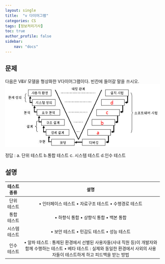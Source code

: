 ```yaml
---
layout: single
title:  "v 다이어그램"
categories: CS
tags: [정보처리기사]
toc: true
author_profile: false
sidebar:
    nav: "docs"
---
```


## 문제

다음은 V&V 모델을 형상화한 V다이어그램이다. 빈칸에 들어갈 말을 쓰시오.
![v_diagram](../images/2023-06-07-CS5/v_diagram.png)



정답 : a. 단위 테스트 b.통합 테스트 c. 시스템 테스트 d.인수 테스트



## 설명

| 테스트 종류  | 설명                                                                                                            |
|:-------:|:-------------------------------------------------------------------------------------------------------------:|
| 단위 테스트  | • 인터페이스 테스트 • 자료구조 테스트 • 수행경로 테스트                                                                             |
| 통합 테스트  | • 하향식 통합 • 상향식 통합 • 백본 통합                                                                                     |
| 시스템 테스트 | • 보안 테스트 • 민감도 테스트 • 성능 테스트                                                                                   |
| 인수 테스트  | • 알파 테스트 : 통제된 환경에서 선별된 사용자들(사내 직원 등)이 개발자와 함께 수행하는 테스트 • 베타 테스트 : 실제와 동일한 환경에서 사외의 사용자들이 테스트하게 하고 피드백을 받는 방법 |
